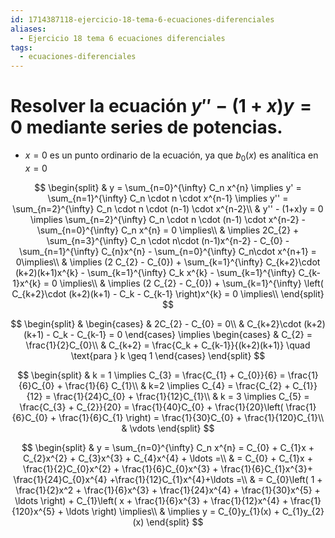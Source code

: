 ```yaml
---
id: 1714387118-ejercicio-18-tema-6-ecuaciones-diferenciales
aliases:
  - Ejercicio 18 tema 6 ecuaciones diferenciales
tags:
  - ecuaciones-diferenciales
---
```


# Resolver la ecuación $y''-(1+x)y = 0$ mediante series de potencias.

- $x=0$ es un punto ordinario de la ecuación, ya que $b_{0}(x)$ es analítica en $x=0$

$$
\begin{split}
    & y = \sum_{n=0}^{\infty} C_n x^{n} \implies y' = \sum_{n=1}^{\infty} C_n \cdot n \cdot x^{n-1} \implies y'' = \sum_{n=2}^{\infty} C_n \cdot n \cdot (n-1) \cdot x^{n-2}\\ 
    & y'' - (1+x)y = 0 \implies \sum_{n=2}^{\infty} C_n \cdot n \cdot (n-1) \cdot x^{n-2} - \sum_{n=0}^{\infty} C_n x^{n} = 0 \implies\\
    & \implies 2C_{2} + \sum_{n=3}^{\infty} C_n \cdot n\cdot (n-1)x^{n-2} - C_{0} - \sum_{n=1}^{\infty} C_{n}x^{n} - \sum_{n=0}^{\infty} C_n\cdot x^{n+1} = 0\implies\\
    & \implies (2 C_{2} - C_{0}) + \sum_{k=1}^{\infty} C_{k+2}\cdot (k+2)(k+1)x^{k} - \sum_{k=1}^{\infty} C_k x^{k} - \sum_{k=1}^{\infty} C_{k-1}x^{k} = 0 \implies\\
    & \implies (2 C_{2} - C_{0}) + \sum_{k=1}^{\infty} \left( C_{k+2}\cdot (k+2)(k+1) - C_k - C_{k-1} \right)x^{k} = 0 \implies\\
\end{split}
$$

$$
\begin{split}
    & \begin{cases}
        & 2C_{2} - C_{0} = 0\\
        & C_{k+2}\cdot (k+2)(k+1) - C_k - C_{k-1} = 0
    \end{cases} \implies
    \begin{cases}
        & C_{2} = \frac{1}{2}C_{0}\\
        & C_{k+2} = \frac{C_k + C_{k-1}}{(k+2)(k+1)} \quad \text{para } k \geq 1
    \end{cases}
\end{split}
$$

$$
\begin{split}
    & k = 1 \implies C_{3} = \frac{C_{1} + C_{0}}{6} = \frac{1}{6}C_{0} + \frac{1}{6} C_{1}\\
    & k=2 \implies C_{4} = \frac{C_{2} + C_{1}}{12} = \frac{1}{24}C_{0} + \frac{1}{12}C_{1}\\
    & k = 3 \implies C_{5} = \frac{C_{3} + C_{2}}{20} = \frac{1}{40}C_{0} + \frac{1}{20}\left( \frac{1}{6}C_{0} + \frac{1}{6}C_{1} \right) = \frac{1}{30}C_{0} + \frac{1}{120}C_{1}\\
    & \vdots
\end{split}
$$

$$
\begin{split}
    & y = \sum_{n=0}^{\infty} C_n x^{n} = C_{0} + C_{1}x + C_{2}x^{2} + C_{3}x^{3} + C_{4}x^{4} + \ldots =\\
    & = C_{0} + C_{1}x + \frac{1}{2}C_{0}x^{2} + \frac{1}{6}C_{0}x^{3} + \frac{1}{6}C_{1}x^{3}+ \frac{1}{24}C_{0}x^{4} +\frac{1}{12}C_{1}x^{4}+\ldots =\\
    & = C_{0}\left( 1 + \frac{1}{2}x^2 + \frac{1}{6}x^{3} + \frac{1}{24}x^{4} + \frac{1}{30}x^{5} + \ldots     \right) + C_{1}\left( x + \frac{1}{6}x^{3} + \frac{1}{12}x^{4} + \frac{1}{120}x^{5} + \ldots  \right) \implies\\
    & \implies y = C_{0}y_{1}(x) + C_{1}y_{2}(x)
\end{split}
$$

